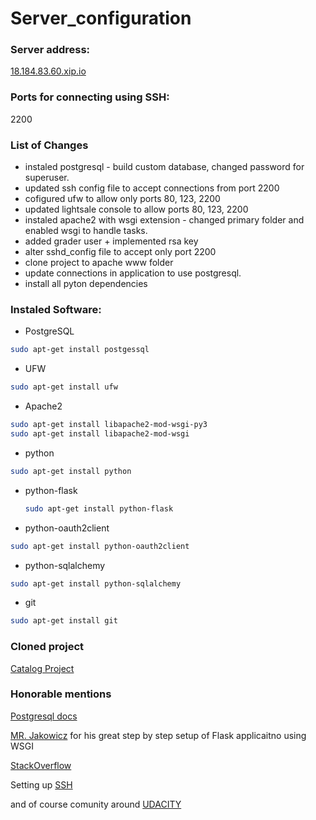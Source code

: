 # Server_configuration

### Server address: 
[18.184.83.60.xip.io](18.184.83.60.xip.io)

### Ports for connecting using SSH: 
2200

### List of Changes 
  - instaled postgresql - build custom database, changed password for superuser.
  - updated ssh config file to accept connections from port 2200 
  - cofigured ufw to allow only ports 80, 123, 2200
  - updated lightsale console to allow ports 80, 123, 2200
  - instaled apache2 with wsgi extension - changed primary folder and enabled wsgi to handle tasks. 
  - added grader user + implemented rsa key
  - alter sshd_config file to accept only port 2200
  - clone project to apache www folder
  - update connections in application to use postgresql.
  - install all pyton dependencies
 
### Instaled Software:
  - PostgreSQL 
  ```bash
  sudo apt-get install postgessql
  ```
  - UFW 
  ```bash
  sudo apt-get install ufw
  ```
  - Apache2 
  ```bash
  sudo apt-get install libapache2-mod-wsgi-py3 
  sudo apt-get install libapache2-mod-wsgi
  ```
  - python 
  ```bash
  sudo apt-get install python
  ```
  - python-flask 
    ```bash
    sudo apt-get install python-flask
    ```
  - python-oauth2client 
   ```bash
   sudo apt-get install python-oauth2client
   ```
  - python-sqlalchemy 
   ```bash
   sudo apt-get install python-sqlalchemy
   ```
  - git  
  ```bash
  sudo apt-get install git
  ```
  
### Cloned project 
  [Catalog Project](https://github.com/caranuial/catalog_project)
 
### Honorable mentions
  [Postgresql docs](https://www.postgresql.org/docs)
  
  [MR. Jakowicz](https://www.jakowicz.com/flask-apache-wsgi/) for his great step by step setup of Flask applicaitno using WSGI
  
  [StackOverflow](https://stackoverflow.com/)
  
  Setting up [SSH](https://askubuntu.com/questions/673597/ssh-connect-to-host-127-0-0-1-port-2222-connection-refused?utm_medium=organic&utm_source=google_rich_qa&utm_campaign=google_rich_qa)
  
  and of course comunity around [UDACITY](https://udacity.com/)
